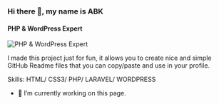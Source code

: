 ### Hi there 👋, my name is ABK
#### PHP & WordPress Expert
![PHP & WordPress Expert](https://scontent.fjsr6-1.fna.fbcdn.net/v/t39.30808-6/272213784_1289571098121612_2077106201107162375_n.jpg?_nc_cat=101&ccb=1-5&_nc_sid=e3f864&_nc_ohc=wzhZRDabBOIAX8M2i3N&_nc_ht=scontent.fjsr6-1.fna&oh=00_AT-9OUIUN7dp9tLdeiofNzfOE89iVR2Nxk-v0pFeOHcD5Q&oe=62429320)

I made this project just for fun, it allows you to create nice and simple GitHub Readme files that you can copy/paste and use in your profile.

Skills: HTML/ CSS3/ PHP/ LARAVEL/ WORDPRESS

- 🔭 I’m currently working on this page. 










